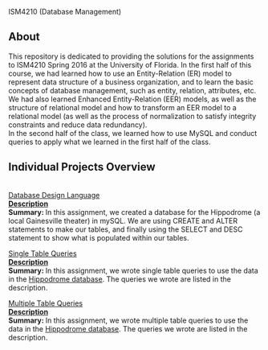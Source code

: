 ISM4210 (Database Management)

## About
This repository is dedicated to providing the solutions for the assignments to ISM4210 Spring 2016 at the University of Florida. In the first half of this course, we had learned how to use an Entity-Relation (ER) model to represent data structure of a business organization, and to learn the basic concepts of database management, such as entity, relation, attributes, etc. We had also learned Enhanced Entity-Relation (EER) models, as well as the structure of relational model and how to transform an EER model to a relational model (as well as the process of normalization to satisfy integrity constraints and reduce data redundancy). <br>
In the second half of the class, we learned how to use MySQL and conduct queries to apply what we learned in the first half of the class. 
## Individual Projects Overview
<br>[Database Design Language](IP3/IP3_SQLDDL.sql)
<br>[<b>Description</b>](IP3/ISM4210_IP3.pdf)
<br><b>Summary: </b> In this assignment, we created a database for the Hippodrome (a local Gainesville theater) in mySQL. We are using CREATE and ALTER statements to make our tables, and finally using the SELECT and DESC statement to show what is populated within our tables.

[Single Table Queries](IP4/IP4_SingleTableQueries.sql)
<br>[<b>Description</b>](IP4/ISM4210_IP4.pdf)
<br><b>Summary: </b> In this assignment, we wrote single table queries to use the data in the [Hippodrome database](TheHipp.sql). The queries we wrote are listed in the description.

[Multiple Table Queries](IP5/IP5Code.sql)
<br>[<b>Description</b>](IP5/ISM4210_IP5.pdf)
<br><b>Summary: </b> In this assignment, we wrote multiple table queries to use the data in the [Hippodrome database](TheHipp.sql). The queries we wrote are listed in the description.
